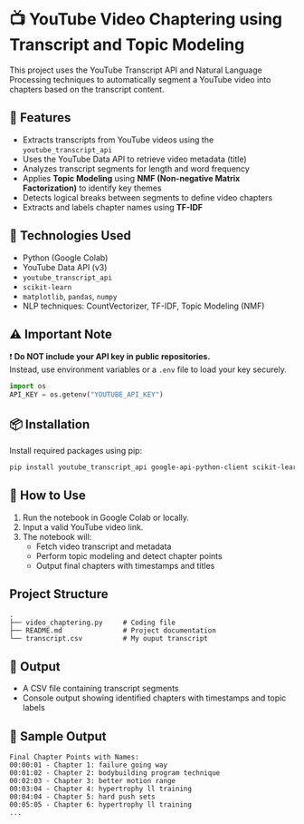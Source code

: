 # 📺 YouTube Video Chaptering using Transcript and Topic Modeling

This project uses the YouTube Transcript API and Natural Language Processing techniques to automatically segment a YouTube video into chapters based on the transcript content.

## 🚀 Features

- Extracts transcripts from YouTube videos using the `youtube_transcript_api`
- Uses the YouTube Data API to retrieve video metadata (title)
- Analyzes transcript segments for length and word frequency
- Applies **Topic Modeling** using **NMF (Non-negative Matrix Factorization)** to identify key themes
- Detects logical breaks between segments to define video chapters
- Extracts and labels chapter names using **TF-IDF**

## 🧠 Technologies Used

- Python (Google Colab)
- YouTube Data API (v3)
- `youtube_transcript_api`
- `scikit-learn`
- `matplotlib`, `pandas`, `numpy`
- NLP techniques: CountVectorizer, TF-IDF, Topic Modeling (NMF)

## ⚠️ Important Note

❗ **Do NOT include your API key in public repositories.**  
Instead, use environment variables or a `.env` file to load your key securely.

```python
import os
API_KEY = os.getenv("YOUTUBE_API_KEY")
```

## 📦 Installation

Install required packages using pip:

```bash
pip install youtube_transcript_api google-api-python-client scikit-learn matplotlib pandas
```

## 📝 How to Use

1. Run the notebook in Google Colab or locally.
2. Input a valid YouTube video link.
3. The notebook will:
   - Fetch video transcript and metadata
   - Perform topic modeling and detect chapter points
   - Output final chapters with timestamps and titles

## Project Structure

```
.
├── video_chaptering.py     # Coding file
├── README.md               # Project documentation
└── transcript.csv          # My ouput transcript                
```

## 📂 Output

- A CSV file containing transcript segments
- Console output showing identified chapters with timestamps and topic labels

## 📸 Sample Output

```
Final Chapter Points with Names:
00:00:01 - Chapter 1: failure going way
00:01:02 - Chapter 2: bodybuilding program technique
00:02:03 - Chapter 3: better motion range
00:03:04 - Chapter 4: hypertrophy ll training
00:04:04 - Chapter 5: hard push sets
00:05:05 - Chapter 6: hypertrophy ll training
...
```
